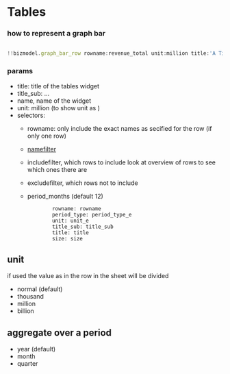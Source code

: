 # Tables



### how to represent a graph bar

```js

!!bizmodel.graph_bar_row rowname:revenue_total unit:million title:'A Title' title_sub:'Sub'

```
### params

- title: title of the tables widget
- title_sub: ...
- name, name of the widget
- unit: million (to show unit as )
- selectors:
  - rowname: only include the exact names as secified for the row (if only one row)
  - [namefilter](namefilter.md)
  - includefilter, which rows to include look at overview of rows to see which ones there are
  - excludefilter, which rows not to include
  - period_months (default 12)



				rowname: rowname
				period_type: period_type_e
				unit: unit_e
				title_sub: title_sub
				title: title
				size: size


## unit

if used the value as in the row in the sheet will be divided

- normal (default)
- thousand
- million
- billion

## aggregate over a period

- year (default)
- month
- quarter

